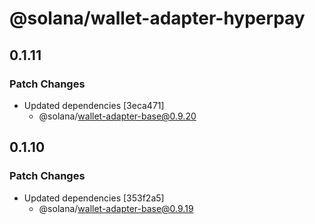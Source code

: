 # @solana/wallet-adapter-hyperpay

## 0.1.11

### Patch Changes

-   Updated dependencies [3eca471]
    -   @solana/wallet-adapter-base@0.9.20

## 0.1.10

### Patch Changes

-   Updated dependencies [353f2a5]
    -   @solana/wallet-adapter-base@0.9.19
